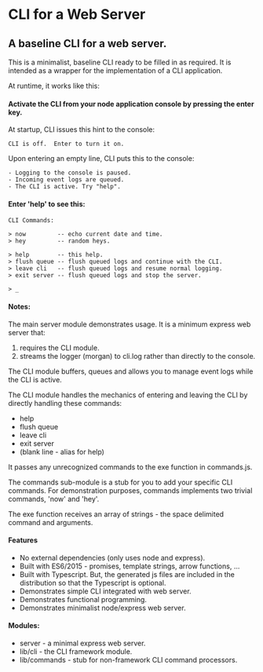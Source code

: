 # CLI for a Web Server

## A baseline CLI for a web server.

This is a minimalist, baseline CLI ready to be filled in as required.  It is intended as a wrapper for the implementation of a CLI application.

At runtime, it works like this:

#### Activate the CLI from your node application console by pressing the enter key.

At startup, CLI issues this hint to the console:

    CLI is off.  Enter to turn it on.

Upon entering an empty line, CLI puts this to the console:

    - Logging to the console is paused.
    - Incoming event logs are queued.
    - The CLI is active. Try "help".

#### Enter 'help' to see this:

    CLI Commands:

    > now         -- echo current date and time.
    > hey         -- random heys.

    > help        -- this help.
    > flush queue -- flush queued logs and continue with the CLI.
    > leave cli   -- flush queued logs and resume normal logging.
    > exit server -- flush queued logs and stop the server.

    > _


#### Notes:

The main server module demonstrates usage.  It is a minimum express web server that:

1. requires the CLI module.
2. streams the logger (morgan) to cli.log rather than directly to the console.

The CLI module buffers, queues and allows you to manage event logs while the CLI is active.

The CLI module handles the mechanics of entering and leaving the CLI by directly handling these commands:

- help
- flush queue
- leave cli
- exit server
- (blank line - alias for help)

It passes any unrecognized commands to the exe function in commands.js.

The commands sub-module is a stub for you to add your specific CLI commands.  For demonstration purposes, commands implements two trivial commands, 'now' and 'hey'.

The exe function receives an array of strings - the space delimited command and arguments.

#### Features

- No external dependencies (only uses node and express).
- Built with ES6/2015 - promises, template strings, arrow functions, ...
- Built with Typescript.  But, the generated js files are included in the distribution so that the Typescript is optional.
- Demonstrates simple CLI integrated with web server.
- Demonstrates functional programming.
- Demonstrates minimalist node/express web server.

#### Modules:

- server       - a minimal express web server.
- lib/cli      - the CLI framework module.
- lib/commands - stub for non-framework CLI command processors.
